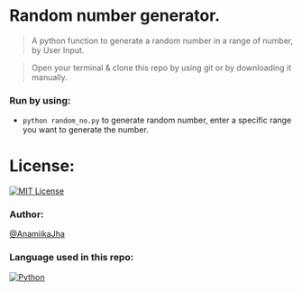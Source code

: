 # Random number generator.
> A python function to generate a random number in a range of number, by User Input.

> Open your terminal & clone this repo by using git or by downloading it manually.
### Run by using:
- `python random_no.py` to generate random number, enter a specific range you want to generate the number.

# License:
[![MIT License](https://img.shields.io/badge/license-MIT-blue)](https://github.com/anamiikajha/random-num/blob/master/LICENSE)

### Author:
[@AnamiikaJha](https://github.com/anamiikajha)

### Language used in this repo:
[![Python](https://img.shields.io/badge/Python-14354C?style=for-the-badge&logo=python&logoColor=white)](https://python.org)

